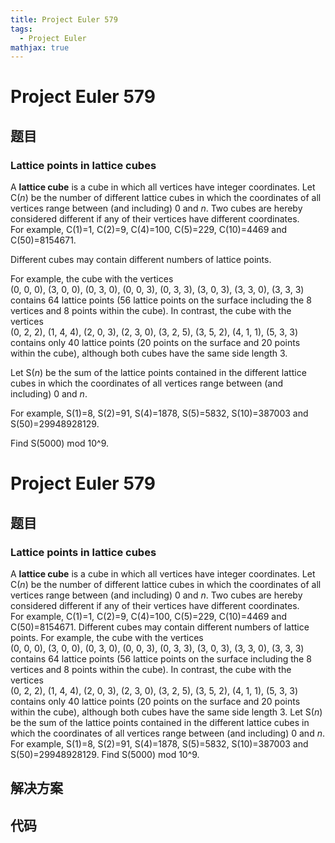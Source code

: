 ```yaml
---
title: Project Euler 579
tags:
  - Project Euler
mathjax: true
---
```

<escape><!-- more --></escape>
    
# Project Euler 579
## 题目
### Lattice points in lattice cubes

A <b>lattice cube</b> is a cube in which all vertices have integer coordinates. Let C(<var>n</var>) be the number of different lattice cubes in which the coordinates of all vertices range between (and including) 0 and <var>n</var>. Two cubes are hereby considered different if any of their vertices have different coordinates.<br />
For example, C(1)=1, C(2)=9, C(4)=100, C(5)=229, C(10)=4469 and C(50)=8154671.

Different cubes may contain different numbers of lattice points.

For example, the cube with the vertices<br />
(0, 0, 0), (3, 0, 0), (0, 3, 0), (0, 0, 3), (0, 3, 3), (3, 0, 3), (3, 3, 0), (3, 3, 3) contains 64 lattice points (56 lattice points on the surface including the 8 vertices and 8 points within the cube). 
In contrast, the cube with the vertices<br />
(0, 2, 2), (1, 4, 4), (2, 0, 3), (2, 3, 0), (3, 2, 5), (3, 5, 2), (4, 1, 1), (5, 3, 3) contains only 40 lattice points (20 points on the surface and 20 points within the cube), although both cubes have the same side length 3.


Let S(<var>n</var>) be the sum of the lattice points contained in the different lattice cubes in which the coordinates of all vertices range between (and including) 0 and <var>n</var>.

For example, S(1)=8, S(2)=91, S(4)=1878, S(5)=5832, S(10)=387003 and S(50)=29948928129.

Find S(5000) mod 10^9.


# Project Euler 579
## 题目
### Lattice points in lattice cubes

A <b>lattice cube</b> is a cube in which all vertices have integer coordinates. Let C($n$) be the number of different lattice cubes in which the coordinates of all vertices range between (and including) 0 and $n$. Two cubes are hereby considered different if any of their vertices have different coordinates.<br>For example, C(1)=1, C(2)=9, C(4)=100, C(5)=229, C(10)=4469 and C(50)=8154671.
Different cubes may contain different numbers of lattice points.
For example, the cube with the vertices<br>(0, 0, 0), (3, 0, 0), (0, 3, 0), (0, 0, 3), (0, 3, 3), (3, 0, 3), (3, 3, 0), (3, 3, 3) contains 64 lattice points (56 lattice points on the surface including the 8 vertices and 8 points within the cube). 
In contrast, the cube with the vertices<br>(0, 2, 2), (1, 4, 4), (2, 0, 3), (2, 3, 0), (3, 2, 5), (3, 5, 2), (4, 1, 1), (5, 3, 3) contains only 40 lattice points (20 points on the surface and 20 points within the cube), although both cubes have the same side length 3.
Let S($n$) be the sum of the lattice points contained in the different lattice cubes in which the coordinates of all vertices range between (and including) 0 and $n$.
For example, S(1)=8, S(2)=91, S(4)=1878, S(5)=5832, S(10)=387003 and S(50)=29948928129.
Find S(5000) mod 10^9.


## 解决方案


## 代码


